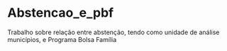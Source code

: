 # Abstencao_e_pbf
Trabalho sobre relação entre abstenção, tendo como unidade de análise municípios, e Programa Bolsa Família
